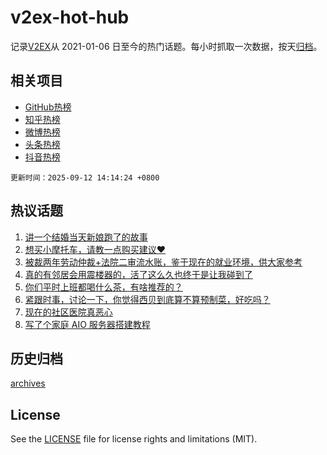 # v2ex-hot-hub

 记录[V2EX](https://www.v2ex.com/)从 2021-01-06 日至今的热门话题。每小时抓取一次数据，按天[归档](archives)。
 
 ## 相关项目

- [GitHub热榜](https://github.com/snaildev/github-hot-hub)
- [知乎热榜](https://github.com/snaildev/zhihu-hot-hub)
- [微博热榜](https://github.com/snaildev/weibo-hot-hub)
- [头条热榜](https://github.com/snaildev/toutiao-hot-hub)
- [抖音热榜](https://github.com/snaildev/douyin-hot-hub)


 `更新时间：2025-09-12 14:14:24 +0800`

## 热议话题

1. [讲一个结婚当天新娘跑了的故事](https://www.v2ex.com/t/1158732)
1. [想买小摩托车，请教一点购买建议❤️](https://www.v2ex.com/t/1158559)
1. [被裁两年劳动仲裁+法院二审流水账，鉴于现在的就业环境，供大家参考](https://www.v2ex.com/t/1158563)
1. [真的有邻居会用震楼器的，活了这么久也终于是让我碰到了](https://www.v2ex.com/t/1158687)
1. [你们平时上班都喝什么茶，有啥推荐的？](https://www.v2ex.com/t/1158704)
1. [紧跟时事，讨论一下，你觉得西贝到底算不算预制菜，好吃吗？](https://www.v2ex.com/t/1158734)
1. [现在的社区医院真恶心](https://www.v2ex.com/t/1158683)
1. [写了个家庭 AIO 服务器搭建教程](https://www.v2ex.com/t/1158660)

## 历史归档

[archives](archives)

## License

See the [LICENSE](LICENSE) file for license rights and limitations (MIT).
